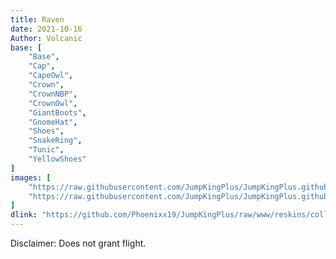```yaml
---
title: Raven
date: 2021-10-16
Author: Volcanic
base: [
    "Base", 
    "Cap",
    "CapeOwl",
    "Crown",
    "CrownNBP",
    "CrownOwl",
    "GiantBoots",
    "GnomeHat",
    "Shoes",
    "SnakeRing",
    "Tunic",
    "YellowShoes"
]
images: [
    "https://raw.githubusercontent.com/JumpKingPlus/JumpKingPlus.github.io/www/images/workshop/collections/4-banner.png",
    "https://raw.githubusercontent.com/JumpKingPlus/JumpKingPlus.github.io/www/images/workshop/collections/4-hover.png"
]
dlink: "https://github.com/Phoenixx19/JumpKingPlus/raw/www/reskins/collections/Raven.zip"
---
```


Disclaimer: Does not grant flight.
